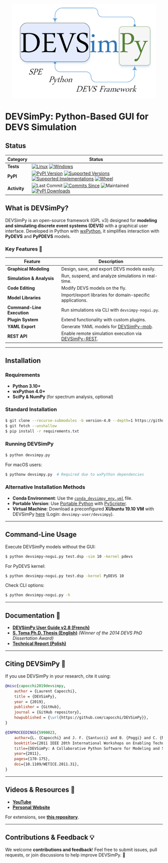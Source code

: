 <p align="center">
  <img width="460" height="300" src="https://github.com/capocchi/DEVSimPy/blob/version-5.0/devsimpy/splash/splash.png" alt="DEVSimPy">
</p>

# DEVSimPy: Python-Based GUI for DEVS Simulation
## Status

| Category  | Status |
|-----------|--------|
| **Tests** | [![Linux](https://github.com/capocchi/DEVSimPy/actions/workflows/ci-build-ubuntu.yml/badge.svg)](https://github.com/capocchi/DEVSimPy/actions/workflows/ci-build-ubuntu.yml) [![Windows](https://github.com/capocchi/DEVSimPy/actions/workflows/ci-build-windows.yml/badge.svg)](https://github.com/capocchi/DEVSimPy/actions/workflows/ci-build-windows.yml) |
| **PyPI**  | [![PyPI Version](https://img.shields.io/pypi/v/devsimpy)](https://pypi.org/project/devsimpy/) [![Supported Versions](https://img.shields.io/pypi/pyversions/devsimpy?logo=python&logoColor=white)](https://pypi.org/project/devsimpy/) [![Supported Implementations](https://img.shields.io/pypi/implementation/devsimpy)](https://pypi.org/project/devsimpy/) [![Wheel](https://img.shields.io/pypi/wheel/devsimpy)](https://pypi.org/project/devsimpy/) |
| **Activity** | ![Last Commit](https://img.shields.io/github/last-commit/domdfcoding/devsimpy) [![Commits Since](https://img.shields.io/github/commits-since/domdfcoding/devsimpy/v0.3.0.post1)](https://github.com/domdfcoding/devsimpy/pulse) ![Maintained](https://img.shields.io/maintenance/yes/2025) [![PyPI Downloads](https://img.shields.io/pypi/dm/devsimpy)](https://pypi.org/project/devsimpy/) |

<!-- | **Docs**  | ![Docs](https://img.shields.io/readthedocs/domdf-wxpython-tools/latest?logo=read-the-docs) [![Docs Check](https://github.com/domdfcoding/domdf_wxpython_tools/workflows/Docs%20Check/badge.svg)](https://github.com/domdfcoding/domdf_wxpython_tools/actions?query=workflow%3A%22Docs+Check%22) | -->


<!-- | **QA** | [![CodeFactor](https://img.shields.io/codefactor/grade/github/domdfcoding/domdf_wxpython_tools?logo=codefactor)](https://www.codefactor.io/repository/github/domdfcoding/domdf_wxpython_tools) [![Flake8](https://github.com/domdfcoding/domdf_wxpython_tools/workflows/Flake8/badge.svg)](https://github.com/domdfcoding/domdf_wxpython_tools/actions?query=workflow%3A%22Flake8%22) [![mypy](https://github.com/domdfcoding/domdf_wxpython_tools/workflows/mypy/badge.svg)](https://github.com/domdfcoding/domdf_wxpython_tools/actions?query=workflow%3A%22mypy%22) | -->
<!-- | **Other** | [![License](https://img.shields.io/github/license/domdfcoding/domdf_wxpython_tools)](https://github.com/domdfcoding/domdf_wxpython_tools/blob/master/LICENSE) ![Language](https://img.shields.io/github/languages/top/domdfcoding/domdf_wxpython_tools) [![Requirements](https://dependency-dash.repo-helper.uk/github/domdfcoding/domdf_wxpython_tools/badge.svg)](https://dependency-dash.repo-helper.uk/github/domdfcoding/domdf_wxpython_tools/) | -->


<!-- [![codecov](https://codecov.io/gh/capocchi/DEVSimPy/branch/master/graph/badge.svg)](https://codecov.io/gh/capocchi/DEVSimPy) -->
<!-- [![Maintainability](https://api.codeclimate.com/v1/badges/f5c94ecbfb6a3c8986be/maintainability)](https://codeclimate.com/github/capocchi/DEVSimPy/maintainability) -->
<!-- [![Coverage Status](https://coveralls.io/repos/github/capocchi/DEVSimPy/badge.svg?branch=master)](https://coveralls.io/github/capocchi/DEVSimPy?branch=master) -->

## What is DEVSimPy?
DEVSimPy is an open-source framework (GPL v3) designed for **modeling and simulating discrete event systems (DEVS)** with a graphical user interface. Developed in Python with [wxPython](http://www.wxpython.org), it simplifies interaction with **PyDEVS** and **PyPDEVS** models.

### Key Features 🚀
| Feature               | Description |
|----------------------|-------------|
| **Graphical Modeling** | Design, save, and export DEVS models easily. |
| **Simulation & Analysis** | Run, suspend, and analyze simulations in real-time. |
| **Code Editing** | Modify DEVS models on the fly. |
| **Model Libraries** | Import/export libraries for domain-specific applications. |
| **Command-Line Execution** | Run simulations via CLI with `devsimpy-nogui.py`. |
| **Plugin System** | Extend functionality with custom plugins. |
| **YAML Export** | Generate YAML models for [DEVSimPy-mob](https://github.com/capocchi/DEVSimPy_mob). |
| **REST API** | Enable remote simulation execution via [DEVSimPy-REST](https://github.com/capocchi/DEVSimPy_rest). |

---

## Installation
### Requirements
- **Python 3.10+**
- **wxPython 4.0+**
- **SciPy & NumPy** (for spectrum analysis, optional)

### Standard Installation
```sh
$ git clone --recurse-submodules -b version-4.0 --depth=1 https://github.com/capocchi/DEVSimPy.git
$ git fetch --unshallow
$ pip install -r requirements.txt
```

### Running DEVSimPy
```sh
$ python devsimpy.py
```
For macOS users:
```sh
$ pythonw devsimpy.py  # Required due to wxPython dependencies
```

### Alternative Installation Methods
- **Conda Environment**: Use the [`conda_devsimpy_env.yml`](https://github.com/capocchi/DEVSimPy-site/raw/gh-pages/conda_devsimpy_env.yml) file.
- **Portable Version**: Use [Portable Python](http://portablepython.com) with [PyScripter](https://sourceforge.net/projects/pyscripter/).
- **Virtual Machine**: Download a preconfigured **XUbuntu 19.10 VM** with DEVSimPy [here](https://mycore.core-cloud.net/index.php/s/2EHfgPwJk6HIEHH) (Login: `devsimpy-user/devsimpy`).

---

## Command-Line Usage
Execute DEVSimPy models without the GUI:
```sh
$ python devsimpy-nogui.py test.dsp -sim 10 -kernel pdevs
```
For PyDEVS kernel:
```sh
$ python devsimpy-nogui.py test.dsp -kernel PyDEVS 10
```
Check CLI options:
```sh
$ python devsimpy-nogui.py -h
```

---

## Documentation 📖
- **[DEVSimPy User Guide v2.8 (French)](http://portailweb.universita.corsica/stockage_public/portail/baaaaaes/files/DEVSimPy_guide_utilisateur.pdf)**
- **[S. Toma Ph.D. Thesis (English)](https://hal.archives-ouvertes.fr/tel-01141844/document)** *(Winner of the 2014 DEVS PhD Dissertation Award)*
- **[Technical Report (Polish)](http://portailweb.universita.corsica/stockage_public/portail/baaaaaes/files/report_Cezary.pdf)**

---

## Citing DEVSimPy 📌
If you use DEVSimPy in your research, cite it using:
```bibtex
@misc{capocchi2019devsimpy,
    author = {Laurent Capocchi},
    title = {DEVSimPy},
    year = {2019},
    publisher = {GitHub},
    journal = {GitHub repository},
    howpublished = {\url{https://github.com/capocchi/DEVSimPy}},
}
```
```bibtex
@INPROCEEDINGS{5990023,
    author={L. {Capocchi} and J. F. {Santucci} and B. {Poggi} and C. {Nicolai}},
    booktitle={2011 IEEE 20th International Workshops on Enabling Technologies: Infrastructure for Collaborative Enterprises},
    title={DEVSimPy: A Collaborative Python Software for Modeling and Simulation of DEVS Systems},
    year={2011},
    pages={170-175},
    doi={10.1109/WETICE.2011.31},
}
```

---

## Videos & Resources 🎥
- **[YouTube](https://www.youtube.com/results?search_query=devsimpy)**
- **[Personal Website](https://capocchi-l.universita.corsica/)**

For extensions, see **[this repository](https://github.com/jscott-thompson/DEVSimPy)**.

---

## Contributions & Feedback 💡
We welcome **contributions and feedback**! Feel free to submit issues, pull requests, or join discussions to help improve DEVSimPy. 🚀

